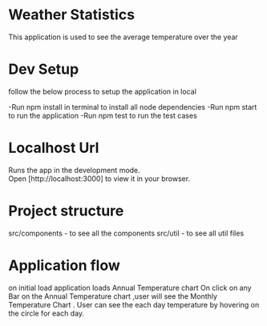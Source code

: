 
# Weather Statistics
This application is used to see the average temperature over the year


# Dev Setup
follow the below process to setup the application in local

-Run npm install in terminal to install all node dependencies
-Run npm start to run the application
-Run npm test to run the test cases


# Localhost Url

Runs the app in the development mode.\
Open [http://localhost:3000] to view it in your browser.

# Project structure
src/components - to see all the components
src/util - to see all util files

# Application flow
on initial load application loads Annual Temperature chart
On click on any Bar on the Annual Temperature chart ,user will see the Monthly Temperature Chart .
User can see the each day temperature by hovering on the circle for each day.